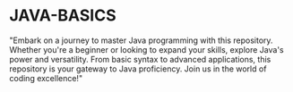 # JAVA-BASICS
"Embark on a journey to master Java programming with this repository. Whether you're a beginner or looking to expand your skills, explore Java's power and versatility. From basic syntax to advanced applications, this repository is your gateway to Java proficiency. Join us in the world of coding excellence!"
